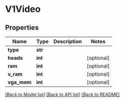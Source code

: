 # V1Video

## Properties
Name | Type | Description | Notes
------------ | ------------- | ------------- | -------------
**type** | **str** |  |
**heads** | **int** |  | [optional]
**ram** | **int** |  | [optional]
**v_ram** | **int** |  | [optional]
**vga_mem** | **int** |  | [optional]

[[Back to Model list]](../README.md#documentation-for-models) [[Back to API list]](../README.md#documentation-for-api-endpoints) [[Back to README]](../README.md)


